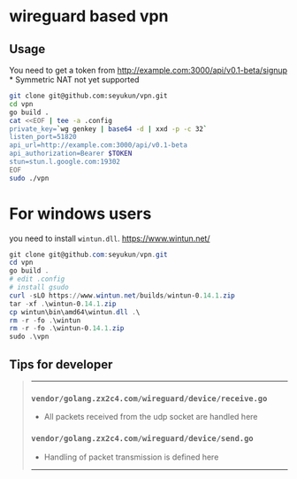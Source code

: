 # wireguard based vpn

## Usage

You need to get a token from http://example.com:3000/api/v0.1-beta/signup  
\* Symmetric NAT not yet supported

```bash
git clone git@github.com:seyukun/vpn.git
cd vpn
go build .
cat <<EOF | tee -a .config
private_key=`wg genkey | base64 -d | xxd -p -c 32`
listen_port=51820
api_url=http://example.com:3000/api/v0.1-beta
api_authorization=Bearer $TOKEN
stun=stun.l.google.com:19302
EOF
sudo ./vpn
```

# For windows users
you need to install `wintun.dll`. https://www.wintun.net/

```ps1
git clone git@github.com:seyukun/vpn.git
cd vpn
go build .
# edit .config
# install gsudo
curl -sLO https://www.wintun.net/builds/wintun-0.14.1.zip
tar -xf .\wintun-0.14.1.zip
cp wintun\bin\amd64\wintun.dll .\
rm -r -fo .\wintun
rm -r -fo .\wintun-0.14.1.zip
sudo .\vpn
```

## Tips for developer

> ---
>
> ### `vendor/golang.zx2c4.com/wireguard/device/receive.go`
>
> - All packets received from the udp socket are handled here
>
> ### `vendor/golang.zx2c4.com/wireguard/device/send.go`
>
> - Handling of packet transmission is defined here
>
> ---
